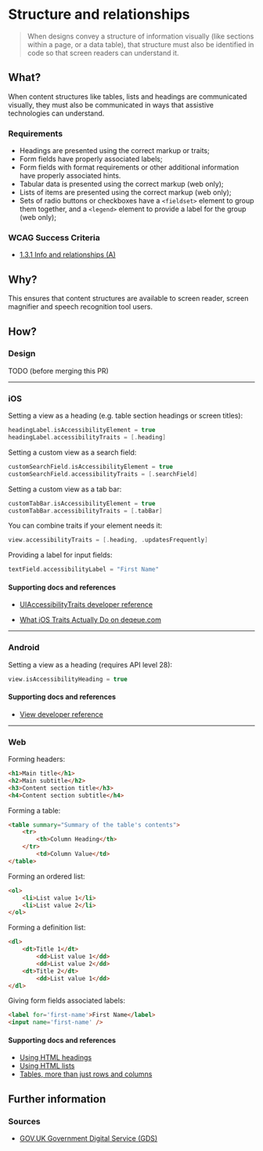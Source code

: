 # Structure and relationships

> When designs convey a structure of information visually (like sections within a page, or a data table), that structure must also be identified in code so that screen readers can understand it.

## What?

When content structures like tables, lists and headings are communicated visually, they must also be communicated in ways that assistive technologies can understand.

### Requirements

* Headings are presented using the correct markup or traits;
* Form fields have properly associated labels;
* Form fields with format requirements or other additional information have properly associated hints.
* Tabular data is presented using the correct markup (web only);
* Lists of items are presented using the correct markup (web only);
* Sets of radio buttons or checkboxes have a `<fieldset>` element to group them together, and a `<legend>` element to provide a label for the group (web only);

### WCAG Success Criteria

* [1.3.1 Info and relationships (A)](https://www.w3.org/TR/UNDERSTANDING-WCAG20/content-structure-separation-programmatic.html)

## Why?

This ensures that content structures are available to screen reader, screen magnifier and speech recognition tool users.

## How?

### Design

TODO (before merging this PR)

---

### iOS

Setting a view as a heading (e.g. table section headings or screen titles):

```swift
headingLabel.isAccessibilityElement = true
headingLabel.accessibilityTraits = [.heading]
```

Setting a custom view as a search field:

```swift
customSearchField.isAccessibilityElement = true
customSearchField.accessibilityTraits = [.searchField]
```

Setting a custom view as a tab bar:

```swift
customTabBar.isAccessibilityElement = true
customTabBar.accessibilityTraits = [.tabBar]
```

You can combine traits if your element needs it:

```swift
view.accessibilityTraits = [.heading, .updatesFrequently]
```

Providing a label for input fields:

```swift
textField.accessibilityLabel = "First Name"
```

#### Supporting docs and references

* [UIAccessibilityTraits developer reference](https://developer.apple.com/documentation/uikit/uiaccessibility/uiaccessibilitytraits "developer.apple.com reference")

* [What iOS Traits Actually Do on deqeue.com](https://www.deque.com/blog/ios-traits/ "dequeue.com article on UIAccessibilityTraits")

---

### Android

Setting a view as a heading (requires API level 28):

```kotlin
view.isAccessibilityHeading = true
```

#### Supporting docs and references

* [View developer reference](https://developer.android.com/reference/android/view/View.html#setAccessibilityHeading(boolean) "developer.android.com reference")

---

### Web

Forming headers:

```html
<h1>Main title</h1>
<h2>Main subtitle</h2>
<h3>Content section title</h3>
<h4>Content section subtitle</h4>
```

Forming a table:

```html
<table summary="Summary of the table's contents">
	<tr>
		<th>Column Heading</th>
	</tr>
		<td>Column Value</td>
</table>
```

Forming an ordered list:

```html
<ol>
	<li>List value 1</li>
	<li>List value 2</li>
</ol>
```

Forming a definition list:

```html
<dl>
	<dt>Title 1</dt>
		<dd>List value 1</dd>
		<dd>List value 2</dd>
	<dt>Title 2</dt>
		<dd>List value 1</dd>
</dl>
```

Giving form fields associated labels:

```html
<label for='first-name'>First Name</label>
<input name='first-name' />
```

#### Supporting docs and references

*   [Using HTML headings](https://www.nomensa.com/blog/2010/using-html-headings)
*   [Using HTML lists](https://www.nomensa.com/blog/2011/using-html-lists)
*   [Tables, more than just rows and columns](https://www.nomensa.com/blog/2008/tables-more-than-just-rows-and-cells)

## Further information

### Sources

* [GOV.UK Government Digital Service (GDS)](https://alphagov.github.io/wcag-primer/#wcag-2-1-getting-started "The GOV.UK GDS")